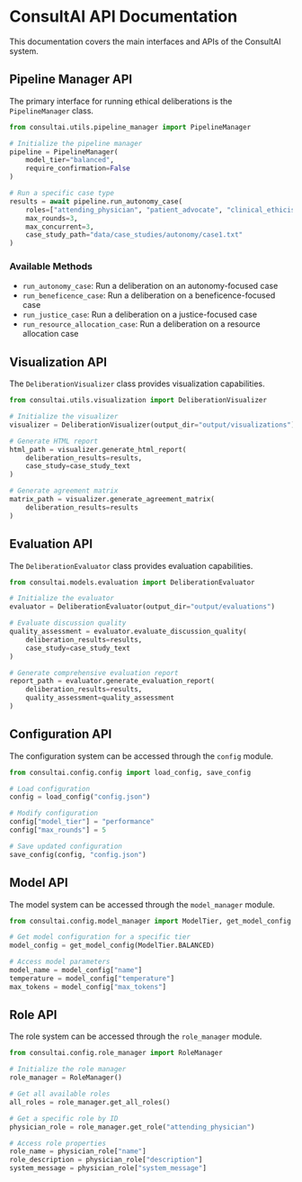 # ConsultAI API Documentation

This documentation covers the main interfaces and APIs of the ConsultAI system.

## Pipeline Manager API

The primary interface for running ethical deliberations is the `PipelineManager` class.

```python
from consultai.utils.pipeline_manager import PipelineManager

# Initialize the pipeline manager
pipeline = PipelineManager(
    model_tier="balanced",
    require_confirmation=False
)

# Run a specific case type
results = await pipeline.run_autonomy_case(
    roles=["attending_physician", "patient_advocate", "clinical_ethicist"],
    max_rounds=3,
    max_concurrent=3,
    case_study_path="data/case_studies/autonomy/case1.txt"
)
```

### Available Methods

- `run_autonomy_case`: Run a deliberation on an autonomy-focused case
- `run_beneficence_case`: Run a deliberation on a beneficence-focused case
- `run_justice_case`: Run a deliberation on a justice-focused case
- `run_resource_allocation_case`: Run a deliberation on a resource allocation case

## Visualization API

The `DeliberationVisualizer` class provides visualization capabilities.

```python
from consultai.utils.visualization import DeliberationVisualizer

# Initialize the visualizer
visualizer = DeliberationVisualizer(output_dir="output/visualizations")

# Generate HTML report
html_path = visualizer.generate_html_report(
    deliberation_results=results,
    case_study=case_study_text
)

# Generate agreement matrix
matrix_path = visualizer.generate_agreement_matrix(
    deliberation_results=results
)
```

## Evaluation API

The `DeliberationEvaluator` class provides evaluation capabilities.

```python
from consultai.models.evaluation import DeliberationEvaluator

# Initialize the evaluator
evaluator = DeliberationEvaluator(output_dir="output/evaluations")

# Evaluate discussion quality
quality_assessment = evaluator.evaluate_discussion_quality(
    deliberation_results=results,
    case_study=case_study_text
)

# Generate comprehensive evaluation report
report_path = evaluator.generate_evaluation_report(
    deliberation_results=results,
    quality_assessment=quality_assessment
)
```

## Configuration API

The configuration system can be accessed through the `config` module.

```python
from consultai.config.config import load_config, save_config

# Load configuration
config = load_config("config.json")

# Modify configuration
config["model_tier"] = "performance"
config["max_rounds"] = 5

# Save updated configuration
save_config(config, "config.json")
```

## Model API

The model system can be accessed through the `model_manager` module.

```python
from consultai.config.model_manager import ModelTier, get_model_config

# Get model configuration for a specific tier
model_config = get_model_config(ModelTier.BALANCED)

# Access model parameters
model_name = model_config["name"]
temperature = model_config["temperature"]
max_tokens = model_config["max_tokens"]
```

## Role API

The role system can be accessed through the `role_manager` module.

```python
from consultai.config.role_manager import RoleManager

# Initialize the role manager
role_manager = RoleManager()

# Get all available roles
all_roles = role_manager.get_all_roles()

# Get a specific role by ID
physician_role = role_manager.get_role("attending_physician")

# Access role properties
role_name = physician_role["name"]
role_description = physician_role["description"]
system_message = physician_role["system_message"]
``` 